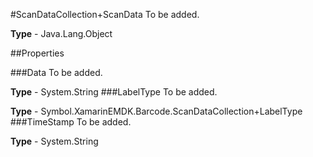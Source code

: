 #ScanDataCollection+ScanData
To be added.

**Type** - Java.Lang.Object

##Properties

###Data
To be added.

**Type** - System.String
###LabelType
To be added.

**Type** - Symbol.XamarinEMDK.Barcode.ScanDataCollection+LabelType
###TimeStamp
To be added.

**Type** - System.String


